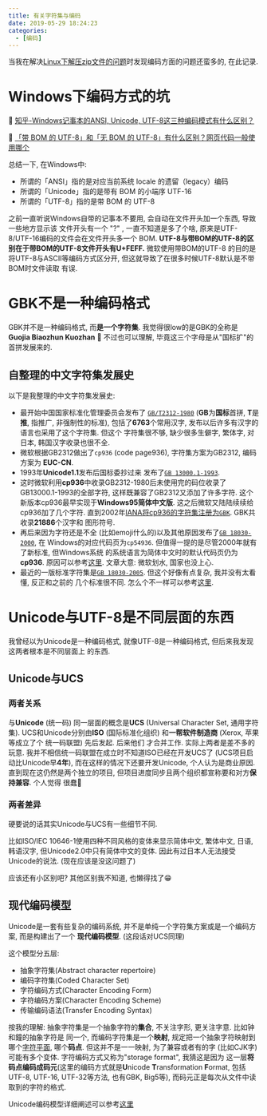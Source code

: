 ```yaml
---
title: 有关字符集与编码
date: 2019-05-29 18:24:23
categories:
  - [编码]
---
```


当我在解决[Linux下解压zip文件的问题](https://leojhonsong.github.io/zh-CN/Linux%E6%9D%82%E8%AE%B0/#%E8%A7%A3%E5%8E%8B%20-zip%20%E5%8E%8B%E7%BC%A9%E5%8C%85%E4%B8%AD%E6%96%87%E6%96%87%E4%BB%B6%E5%90%8D%E4%B8%BA%E4%B9%B1%E7%A0%81)时发现编码方面的问题还蛮多的, 在此记录.

<!-- More -->

# Windows下编码方式的坑

🔗 [知乎-Windows记事本的ANSI, Unicode, UTF-8这三种编码模式有什么区别？](https://www.zhihu.com/question/20650946/answer/15745831)

🔗 [「带 BOM 的 UTF-8」和「无 BOM 的 UTF-8」有什么区别？网页代码一般使用哪个](https://www.zhihu.com/question/20167122)

总结一下, 在Windows中:

- 所谓的「ANSI」指的是对应当前系统 locale 的遗留（legacy）编码
- 所谓的「Unicode」指的是带有 BOM 的小端序 UTF-16
- 所谓的「UTF-8」指的是带 BOM 的 UTF-8

之前一直听说Windows自带的记事本不要用, 会自动在文件开头加一个东西, 导致一些地方显示该
文件开头有一个 "?" , 一直不知道是多了个啥, 原来是UTF-8/UTF-16编码的文件会在文件开头多一个
BOM. **UTF-8与带BOM的UTF-8的区别在于带BOM的UTF-8文件开头有U+FEFF.** 微软使用带BOM的UTF-8
的目的是将UTF-8与ASCII等编码方式区分开, 但这就导致了在很多时候UTF-8默认是不带BOM时文件读取
有误.

# GBK不是一种编码格式

GBK并不是一种编码格式, 而**是一个字符集**. 我觉得很low的是GBK的全称是 **Guojia Biaozhun
Kuozhan** 🤦‍ 不过也可以理解, 毕竟这三个字母是从"国标扩"的首拼发展来的.

## 自整理的中文字符集发展史

以下是我整理的中文字符集发展史:

- 最开始中国国家标准化管理委员会发布了
  [`GB/T2312-1980`](http://www.std.gov.cn/gb/search/gbDetailed?id=71F772D79E19D3A7E05397BE0A0AB82A) (**GB**为**国标**首拼, **T**是**推**, 指推广,
  非强制性的标准), 包括了**6763**个常用汉字, 发布以后许多有汉字的语言也采用了这个字符集. 但这个
  字符集很不够, 缺少很多生僻字, 繁体字, 对日本, 韩国汉字收录也很不全.
- 微软根据GB2312做出了`cp936` (code page936), 字符集方案为GB2312, 编码方案为
  **EUC-CN**.
- 1993年**Unicode1.1**发布后国标委抄过来
  发布了[`GB 13000.1-1993`](http://www.std.gov.cn/gb/search/gbDetailed?id=71F772D7860AD3A7E05397BE0A0AB82A).
- 这时微软利用**cp936**中收录GB2312-1980后未使用完的码位收录了GB13000.1-1993的全部字符,
  这样既兼容了GB2312又添加了许多字符. 这个新版本cp936最早实现于**Windows95简体中文版**.
  这之后微软又陆陆续续给cp936加了几个字符. 直到2002年[IANA将cp936的字符集注册为`GBK`](https://www.iana.org/assignments/charset-reg/GBK). GBK共收录**21886**个汉字和
  图形符号.
- 再后来因为字符还是不全 (比如emoji什么的)以及其他原因发布了[`GB 18030-2000`](http://www.std.gov.cn/gb/search/gbDetailed?id=71F772D79585D3A7E05397BE0A0AB82A), 在
  Windows的对应代码页为`cp54936`. 但值得一提的是尽管2000年就有了新标准, 但Windows系统
  的系统语言为简体中文时的默认代码页仍为**cp936**. 原因可以参考[这里](https://linux.cn/article-1213-1.html). 文章大意: 微软划水, 国家也没上心.
- 最近的一版标准字符集是[`GB 18030-2005`](http://www.std.gov.cn/gb/search/gbDetailed?id=71F772D800B5D3A7E05397BE0A0AB82A). 但这个好像有点复杂, 我并没有太看懂, 反正和之前的
  几个标准很不同. 怎么个不一样可以参考[这里](https://zhuanlan.zhihu.com/p/31643128).

# Unicode与UTF-8是不同层面的东西

我曾经以为Unicode是一种编码格式, 就像UTF-8是一种编码格式, 但后来我发现这两者根本是不同层面上
的东西.

## Unicode与UCS

### 两者关系

与**Unicode** (统一码) 同一层面的概念是**UCS** (Universal Character Set, 通用字符集).
UCS和Unicode分别由**ISO** (国际标准化组织) 和**一帮软件制造商** (Xerox, 苹果等成立了个
统一码联盟) 先后发起. 后来他们
才合并工作. 实际上两者是差不多的玩意. 我并不相信统一码联盟在成立时不知道ISO已经在开发UCS了
(UCS项目启动比Unicode早**4年**), 而在这样的情况下还要开发Unicode, 个人认为是商业原因.
直到现在这仍然是两个独立的项目, 但项目进度同步且两个组织都宣称要和对方**保持兼容**. 个人觉得
很蠢🤷‍

### 两者差异

硬要说的话其实Unicode与UCS有一些细节不同.

比如ISO/IEC 10646-1使用四种不同风格的变体来显示简体中文, 繁体中文, 日语, 韩语汉字, 但Unicode2.0中只有简体中文的变体. 因此有过日本人无法接受Unicode的说法. (现在应该是没这问题了)

应该还有小区别吧? 其他区别我不知道, 也懒得找了😁

## 现代编码模型

Unicode是一套有些复杂的编码系统, 并不是单纯一个字符集方案或是一个编码方案, 而是构建出了一个
**现代编码模型**. (这段话对UCS同理)

这个模型分五层:

- 抽象字符集(Abstract character repertoire)
- 编码字符集(Coded Character Set)
- 字符编码方式(Character Encoding Form)
- 字符编码方案(Character Encoding Scheme)
- 传输编码语法(Transfer Encoding Syntax)

按我的理解: 抽象字符集是一个抽象字符的**集合**, 不关注字形, 更关注字意. 比如钟和鐘的抽象字符是
同一个, 而编码字符集是一个**映射**, 规定把一个抽象字符映射到哪个[字符平面](https://zh.wikipedia.org/wiki/Unicode%E5%AD%97%E7%AC%A6%E5%B9%B3%E9%9D%A2%E6%98%A0%E5%B0%84#%E5%9F%BA%E6%9C%AC%E5%A4%9A%E6%96%87%E7%A7%8D%E5%B9%B3%E9%9D%A2), 哪个**码点**. 但这并不是一一映射, 为了兼容或者有的字 (比如CJK字) 可能有多个变体. 字符编码方式又称为"storage format", 我猜这是因为
这一层**将码点编码成码元**(这里的编码方式就是**U**nicode **T**ransformation **F**ormat,
包括UTF-8, UTF-16, UTF-32等方法, 也有GBK, Big5等), 而码元正是每次从文件中读取到的字符的格式.

Unicode编码模型详细阐述可以参考[这里](https://zhuanlan.zhihu.com/p/27026033)